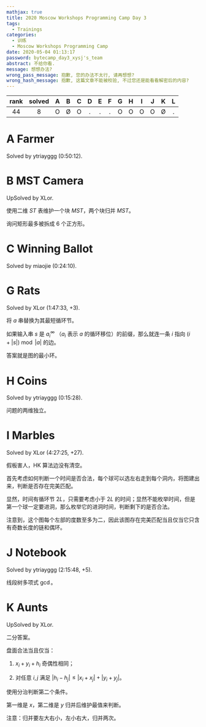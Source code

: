 ```yaml
---
mathjax: true
title: 2020 Moscow Workshops Programming Camp Day 3
tags:
  - Trainings
categories:
  - 训练
  - Moscow Workshops Programming Camp
date: 2020-05-04 01:13:17
password: bytecamp_day3_xysj's_team
abstract: 不给你看.
message: 想想办法?
wrong_pass_message: 抱歉, 您的办法不太行, 请再想想?
wrong_hash_message: 抱歉, 这篇文章不能被校验, 不过您还是能看看解密后的内容?
---
```


| rank | solved |  A  |  B  |  C  |  D  |  E  |  F  |  G  |  H  |  I  |  J  |  K  |  L  |
| :--: | :----: | :-: | :-: | :-: | :-: | :-: | :-: | :-: | :-: | :-: | :-: | :-: | :-: |
|  44  |   8    |  O  |  Ø  |  O  |  .  |  .  |  .  |  O  |  O  |  O  |  O  |  Ø  |  .  |

<!--more-->

# A Farmer

Solved by ytriayggg (0:50:12).

# B MST Camera

UpSolved by XLor.

使用二维 $ST$ 表维护一个块 $MST$，两个块归并 $MST$。

询问矩形最多被拆成 $6$ 个正方形。

# C Winning Ballot

Solved by miaojie (0:24:10).

# G Rats

Solved by XLor (1:47:33, +3).

将 $a$ 串替换为其最短循环节。

如果输入串 $s$ 是 $a_i^{\infty}$ （$a_i$ 表示 $a$ 的循环移位）的前缀，那么就连一条 $i$ 指向 $(i + |s|) \bmod |a|$ 的边。

答案就是图的最小环。

# H Coins

Solved by ytriayggg (0:15:28).

问题的两维独立。

# I Marbles

Solved by XLor (4:27:25, +27).

假板害人，HK 算法边没有清空。

首先考虑如何判断一个时间是否合法，每个球可以选左右走到每个洞内，将图建出来，判断是否存在完美匹配。

显然，时间有循环节 $2L$，只需要考虑小于 $2L$ 的时间；显然不能枚举时间，但是第一个球一定要进洞，那么枚举它的进洞时间，判断剩下的是否合法。

注意到，这个图每个左部的度数至多为二，因此该图存在完美匹配当且仅当它只含有奇数长度的链和偶环。

# J Notebook

Solved by ytriayggg (2:15:48, +5).

线段树多项式 $\gcd$。

# K Aunts

UpSolved by XLor.

二分答案。

盘面合法当且仅当：

1. $x_i+y_i+h_i$ 奇偶性相同；

2. 对任意 $i, j$ 满足 $|h_i-h_j| \le |x_i+x_j|+|y_i+y_j|$。

使用分治判断第二个条件。

第一维是 $x$，第二维是 $y$ 归并后维护最值来判断。

注意：归并要左大右小，左小右大，归并两次。

<script>
  MathJax.Hub.Queue([Typeset, MathJax.Hub]);
</script>